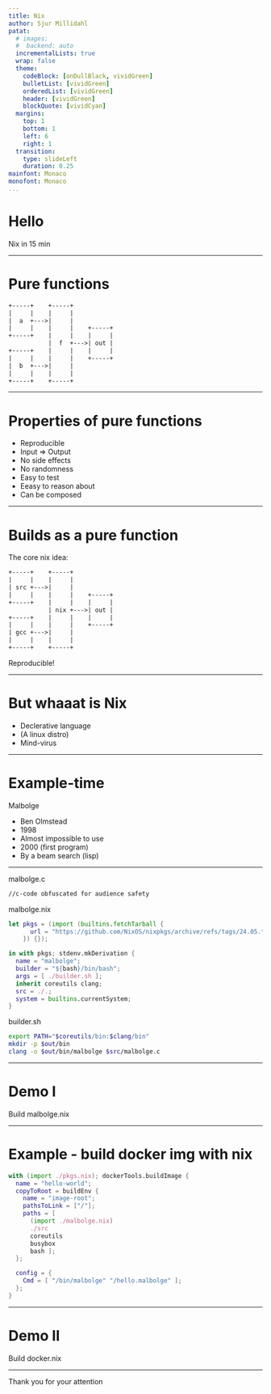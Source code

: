 ```yaml
---
title: Nix
author: Sjur Millidahl
patat:
  # images:
  #  backend: auto
  incrementalLists: true
  wrap: false
  theme:
    codeBlock: [onDullBlack, vividGreen]
    bulletList: [vividGreen]
    orderedList: [vividGreen]
    header: [vividGreen]
    blockQuote: [vividCyan]
  margins:
    top: 1
    bottom: 1
    left: 6
    right: 1
  transition:
    type: slideLeft
    duration: 0.25
mainfont: Monaco
monofont: Monaco
...
```


# Hello

Nix in 15 min

---

# Pure functions

```txt
+-----+    +-----+           
|     |    |     |           
|  a  +--->|     |           
|     |    |     |    +-----+
+-----+    |     |    |     |
           |  f  +--->| out |
+-----+    |     |    |     |
|     |    |     |    +-----+
|  b  +--->|     |           
|     |    |     |           
+-----+    +-----+           
```

---

# Properties of pure functions

* Reproducible
* Input => Output
* No side effects
* No randomness
* Easy to test
* Eeasy to reason about
* Can be composed

---

# Builds as a pure function

The core nix idea:

```txt
+-----+    +-----+           
|     |    |     |           
| src +--->|     |           
|     |    |     |    +-----+
+-----+    |     |    |     |
           | nix +--->| out |
+-----+    |     |    |     |
|     |    |     |    +-----+
| gcc +--->|     |           
|     |    |     |           
+-----+    +-----+           
```

Reproducible!

---

# But whaaat is Nix

- Declerative language
- (A linux distro)
- Mind-virus

---

# Example-time

Malbolge

* Ben Olmstead
* 1998
* Almost impossible to use
* 2000 (first program)
* By a beam search (lisp)

---

malbolge.c
```txt
//c-code obfuscated for audience safety
```

malbolge.nix
```nix
let pkgs = (import (builtins.fetchTarball {
      url = "https://github.com/NixOS/nixpkgs/archive/refs/tags/24.05.tar.gz";
    }) {});

in with pkgs; stdenv.mkDerivation {
  name = "malbolge";
  builder = "${bash}/bin/bash";
  args = [ ./builder.sh ];
  inherit coreutils clang;
  src = ./.;
  system = builtins.currentSystem;
}
```

builder.sh
```bash
export PATH="$coreutils/bin:$clang/bin"
mkdir -p $out/bin
clang -o $out/bin/malbolge $src/malbolge.c
```

---

# Demo I

Build malbolge.nix

---

# Example - build docker img with nix

```nix
with (import ./pkgs.nix); dockerTools.buildImage {
  name = "hello-world";
  copyToRoot = buildEnv {
    name = "image-root";
    pathsToLink = ["/"];
    paths = [
      (import ./malbolge.nix)
      ./src
      coreutils
      busybox
      bash ];
  };

  config = {
    Cmd = [ "/bin/malbolge" "/hello.malbolge" ];
  };
}
```

---

# Demo II

Build docker.nix

---

Thank you for your attention
